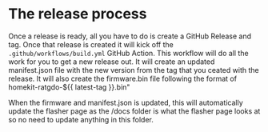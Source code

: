 The release process
===

Once a release is ready, all you have to do is create a GitHub Release and tag. Once that release is created it will kick off the `.github/workflows/build.yml` GitHub Action. This workflow will do all the work for you to get a new release out. It will create an updated manifest.json file with the new version from the tag that you ceated with the release. It will also create the firmware.bin file following the format of homekit-ratgdo-${{ latest-tag }}.bin"

When the firmware and manifest.json is updated, this will automatically update the flasher page as the /docs folder is what the flasher page looks at so no need to update anything in this folder.